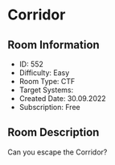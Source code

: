 ﻿# Corridor

## Room Information
- ID: 552
- Difficulty: Easy
- Room Type: CTF
- Target Systems: 
- Created Date: 30.09.2022
- Subscription: Free

## Room Description
Can you escape the Corridor?
